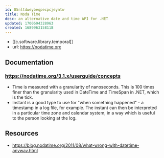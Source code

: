 ```yaml
---
id: 85nltdweybeqpecpcjeyntw
title: Noda Time
desc: an alternative date and time API for .NET
updated: 1700694328963
created: 1689963158118
---
```


- [[c.software.library.temporal]]
- url:  https://nodatime.org

## Documentation

### https://nodatime.org/3.1.x/userguide/concepts

- Time is measured with a granularity of nanoseconds. This is 100 times finer than the granularity used in DateTime and TimeSpan in .NET, which is the tick.
- Instant is a good type to use for "when something happened" - a timestamp in a log file, for example. The instant can then be interpreted in a particular time zone and calendar system, in a way which is useful to the person looking at the log.
## Resources

- https://blog.nodatime.org/2011/08/what-wrong-with-datetime-anyway.html